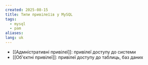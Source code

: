 ```yaml
---
created: 2025-08-15
title: Типи привілеїів у MySQL
tags:
  - mysql
  - pam
aliases: 
lang: uk
---
```


- [[Адмністративні привілеї]]: привілеї доступу до системи
- [[Об'єктні привілеї]]: привілеї доступу до таблиць, баз даних
